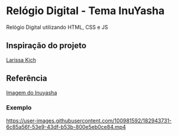 # Relógio Digital - Tema InuYasha
Relógio Digital utilizando HTML, CSS e JS

## Inspiração do projeto
[Larissa Kich](https://github.com/Larissakich)

## Referência 
[Imagem do Inuyasha](https://www.wallpaperflare.com/anime-inuyasha-inuyasha-character-wallpaper-cknxg)

### Exemplo
https://user-images.githubusercontent.com/100981592/182943731-6c85a56f-53e9-43df-b53b-800e5eb0ce84.mp4

